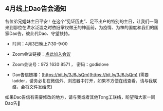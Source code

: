 ## 4月线上Dao告会通知

各位弟兄姐妹主日平安！在这个“见证历史”、足不出户的特别的主日，让我们一同来到那位在洪水泛滥之时依旧掌权做王的神面前，为疫情、为神的国度和我们的国家Dao告，彼此代Dao、守望扶持。

- 时间：4月3日晚上7:30-9:00

- Zoom会议链接：[点此加入会议](https://zoom.us/j/97216308571?pwd=ZEVHVFJQcGNyQ1dUcktXRjF5dGtWUT09)

- Zoom会议号：972 1630 8571 ， 密码：godislove

- Dao告信链接：[https://bit.ly/3J6JsQm](https://bit.ly/3J6JsQm) (需要ladder，请务必复在微信外、浏览器中打开，如果不方便在线查看，请与我联络，会将文件发给您)

如果Dao告信有需要修改的地方，请与我或者其他Tong工联络，盼望和大家一同Dao告🙏

